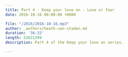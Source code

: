 ```yaml
---
title: Part 4 - Keep your love on - Love or fear
date: 2016-10-16 00:00:00 +0000

file: "/2016/2016-10-16.mp3"
author: _authors/heath-van-staden.md
duration: '36:32'
length: 52621399
description: Part 4 of the Keep your love on series.

---
```

